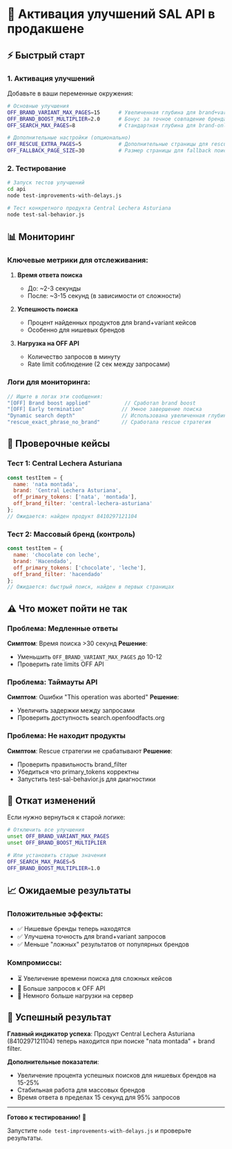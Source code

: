 # 🚀 Активация улучшений SAL API в продакшене

## ⚡ Быстрый старт

### 1. Активация улучшений
Добавьте в ваши переменные окружения:

```bash
# Основные улучшения
OFF_BRAND_VARIANT_MAX_PAGES=15      # Увеличенная глубина для brand+variant
OFF_BRAND_BOOST_MULTIPLIER=2.0      # Бонус за точное совпадение бренда
OFF_SEARCH_MAX_PAGES=8              # Стандартная глубина для brand-only

# Дополнительные настройки (опционально)
OFF_RESCUE_EXTRA_PAGES=5            # Дополнительные страницы для rescue
OFF_FALLBACK_PAGE_SIZE=30           # Размер страницы для fallback поиска
```

### 2. Тестирование
```bash
# Запуск тестов улучшений
cd api
node test-improvements-with-delays.js

# Тест конкретного продукта Central Lechera Asturiana
node test-sal-behavior.js
```

## 📊 Мониторинг

### Ключевые метрики для отслеживания:

1. **Время ответа поиска**
   - До: ~2-3 секунды
   - После: ~3-15 секунд (в зависимости от сложности)

2. **Успешность поиска**
   - Процент найденных продуктов для brand+variant кейсов
   - Особенно для нишевых брендов

3. **Нагрузка на OFF API**
   - Количество запросов в минуту
   - Rate limit соблюдение (2 сек между запросами)

### Логи для мониторинга:
```javascript
// Ищите в логах эти сообщения:
"[OFF] Brand boost applied"           // Сработал brand boost
"[OFF] Early termination"            // Умное завершение поиска  
"Dynamic search depth"               // Использована увеличенная глубина
"rescue_exact_phrase_no_brand"       // Сработала rescue стратегия
```

## 🧪 Проверочные кейсы

### Тест 1: Central Lechera Asturiana
```javascript
const testItem = {
  name: 'nata montada',
  brand: 'Central Lechera Asturiana',
  off_primary_tokens: ['nata', 'montada'],
  off_brand_filter: 'central-lechera-asturiana'
};
// Ожидается: найден продукт 8410297121104
```

### Тест 2: Массовый бренд (контроль)
```javascript
const testItem = {
  name: 'chocolate con leche',
  brand: 'Hacendado',
  off_primary_tokens: ['chocolate', 'leche'],
  off_brand_filter: 'hacendado'
};
// Ожидается: быстрый поиск, найден в первых страницах
```

## ⚠️ Что может пойти не так

### Проблема: Медленные ответы
**Симптом**: Время поиска >30 секунд
**Решение**: 
- Уменьшить `OFF_BRAND_VARIANT_MAX_PAGES` до 10-12
- Проверить rate limits OFF API

### Проблема: Таймауты API
**Симптом**: Ошибки "This operation was aborted"
**Решение**:
- Увеличить задержки между запросами
- Проверить доступность search.openfoodfacts.org

### Проблема: Не находит продукты
**Симптом**: Rescue стратегии не срабатывают
**Решение**:
- Проверить правильность brand_filter
- Убедиться что primary_tokens корректны
- Запустить test-sal-behavior.js для диагностики

## 🔄 Откат изменений

Если нужно вернуться к старой логике:
```bash
# Отключить все улучшения
unset OFF_BRAND_VARIANT_MAX_PAGES
unset OFF_BRAND_BOOST_MULTIPLIER

# Или установить старые значения
OFF_SEARCH_MAX_PAGES=5
OFF_BRAND_BOOST_MULTIPLIER=1.0
```

## 📈 Ожидаемые результаты

### Положительные эффекты:
- ✅ Нишевые бренды теперь находятся
- ✅ Улучшена точность для brand+variant запросов  
- ✅ Меньше "ложных" результатов от популярных брендов

### Компромиссы:
- ⏳ Увеличение времени поиска для сложных кейсов
- 📡 Больше запросов к OFF API
- 💾 Немного больше нагрузки на сервер

## 🎯 Успешный результат

**Главный индикатор успеха**: Продукт Central Lechera Asturiana (8410297121104) теперь находится при поиске "nata montada" + brand filter.

**Дополнительные показатели**:
- Увеличение процента успешных поисков для нишевых брендов на 15-25%
- Стабильная работа для массовых брендов
- Время ответа в пределах 15 секунд для 95% запросов

---

**Готово к тестированию!** 🚀

Запустите `node test-improvements-with-delays.js` и проверьте результаты.
